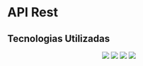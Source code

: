 <h1>API Rest</h1>
<h2>Tecnologias Utilizadas</h2>
<p align="center">
     <a alt="nodeJs">
        <img src="https://img.shields.io/badge/NodeJs-green.svg" />
    </a>
     <a alt="adonisJs">
        <img src="https://img.shields.io/badge/adonisJs-purple.svg" />
    </a>
     <a alt="JavaScript">
        <img src="https://img.shields.io/badge/JavaScript-yellow.svg" />
    </a>
     <a alt="TypeScript">
        <img src="https://img.shields.io/badge/TypeScript-blue.svg" />
    </a>
</p>
